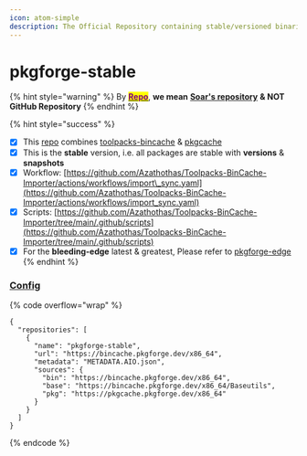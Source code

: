 ```yaml
---
icon: atom-simple
description: The Official Repository containing stable/versioned binaries/packages
---
```


# pkgforge-stable

{% hint style="warning" %}
By [<mark style="color:purple;">**Repo**</mark>](https://soar.qaidvoid.dev/configuration#repository-configuration), **we mean** [**Soar's repository**](https://soar.qaidvoid.dev/configuration#repository-configuration) **& NOT GitHub Repository**
{% endhint %}

{% hint style="success" %}
* [x] This [repo](https://soar.qaidvoid.dev/configuration#repository-configuration) combines [toolpacks-bincache](../../orgs/pkgforge-core/projects/toolpacks-bincache/ "mention") & [pkgcache](../../orgs/pkgforge-core/projects/pkgcache/ "mention")
* [x] This is the **stable** version, i.e. all packages are stable with **versions** & **snapshots**
* [x] Workflow: [https://github.com/Azathothas/Toolpacks-BinCache-Importer/actions/workflows/import\_sync.yaml](https://github.com/Azathothas/Toolpacks-BinCache-Importer/actions/workflows/import_sync.yaml)
* [x] Scripts: [https://github.com/Azathothas/Toolpacks-BinCache-Importer/tree/main/.github/scripts](https://github.com/Azathothas/Toolpacks-BinCache-Importer/tree/main/.github/scripts)
* [x] For the **bleeding-edge** latest & greatest, Please refer to [pkgforge-edge](../pkgforge-edge/ "mention")
{% endhint %}

### [Config](https://soar.qaidvoid.dev/configuration#repository-configuration)

{% code overflow="wrap" %}
```jsonp
{
  "repositories": [
    {
      "name": "pkgforge-stable",
      "url": "https://bincache.pkgforge.dev/x86_64",
      "metadata": "METADATA.AIO.json",
      "sources": {
        "bin": "https://bincache.pkgforge.dev/x86_64",
        "base": "https://bincache.pkgforge.dev/x86_64/Baseutils",
        "pkg": "https://pkgcache.pkgforge.dev/x86_64"
      }
    }
  ]
}
```
{% endcode %}
